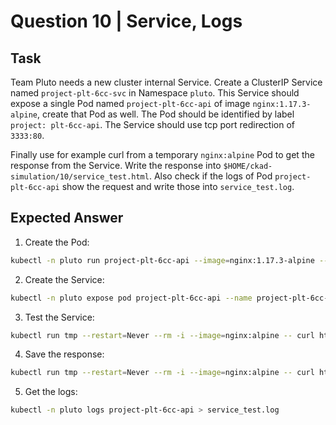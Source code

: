 # Question 10 | Service, Logs

## Task
Team Pluto needs a new cluster internal Service. Create a ClusterIP Service named `project-plt-6cc-svc` in Namespace `pluto`. This Service should expose a single Pod named `project-plt-6cc-api` of image `nginx:1.17.3-alpine`, create that Pod as well. The Pod should be identified by label `project: plt-6cc-api`. The Service should use tcp port redirection of `3333:80`.

Finally use for example curl from a temporary `nginx:alpine` Pod to get the response from the Service. Write the response into `$HOME/ckad-simulation/10/service_test.html`. Also check if the logs of Pod `project-plt-6cc-api` show the request and write those into `service_test.log`.

## Expected Answer

1. Create the Pod:
```bash
kubectl -n pluto run project-plt-6cc-api --image=nginx:1.17.3-alpine --labels project=plt-6cc-api
```

2. Create the Service:
```bash
kubectl -n pluto expose pod project-plt-6cc-api --name project-plt-6cc-svc --port 3333 --target-port 80
```

3. Test the Service:
```bash
kubectl run tmp --restart=Never --rm -i --image=nginx:alpine -- curl http://project-plt-6cc-svc.pluto:3333
```

4. Save the response:
```bash
kubectl run tmp --restart=Never --rm -i --image=nginx:alpine -- curl http://project-plt-6cc-svc.pluto:3333 > $HOME/ckad-simulation/10/service_test.html
```

5. Get the logs:
```bash
kubectl -n pluto logs project-plt-6cc-api > service_test.log
```